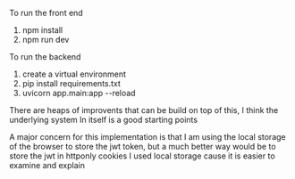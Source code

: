 To run the front end 

1. npm install
2. npm run dev

To run the backend
1. create a virtual environment
2. pip install requirements.txt
3. uvicorn app.main:app --reload

There are heaps of improvents that can be build on top of this, I think the underlying system
In itself is a good starting points

A major concern for this implementation is that I am using the local storage of the browser to store the jwt token, but a much better way would be to store the jwt in httponly cookies
I used local storage cause it is easier to examine and explain 
